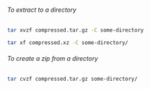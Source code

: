 ###### To extract to a directory

```sh
tar xvzf compressed.tar.gz -C some-directory
```

```sh
tar xf compressed.xz -C some-directory/
```

###### To create a zip from a directory

```sh
tar cvzf compressed.tar.gz some-directory/
```

